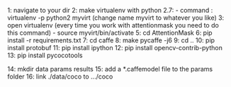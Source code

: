 1: navigate to your dir
2: make virtualenv with python 2.7:
	- command : virtualenv -p python2 myvirt (change name myvirt to whatever you like)
3: open virtualenv (every time you work with attentionmask you need to do this command)
	- source myvirt/bin/activate
5: cd AttentionMask
6: pip install -r requirements.txt
7: cd caffe
8: make pycaffe -j6
9: cd ..
10: pip install protobuf
11: pip install ipython
12: pip install opencv-contrib-python
13: pip install pycocotools

14: mkdir data params results
15: add a *.caffemodel file to the params folder
16: link ./data/coco to .../coco 